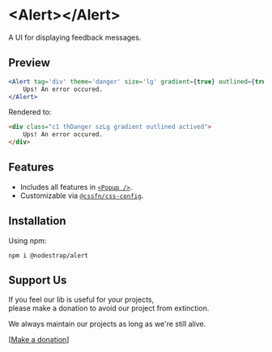 # &lt;Alert&gt;&lt;/Alert&gt;
A UI for displaying feedback messages.

## Preview

```jsx
<Alert tag='div' theme='danger' size='lg' gradient={true} outlined={true} active={true} >
    Ups! An error occured.
</Alert>
```
Rendered to:
```html
<div class="c1 thDanger szLg gradient outlined actived">
    Ups! An error occured.
</div>
```

## Features
* Includes all features in [`<Popup />`](https://www.npmjs.com/package/@nodestrap/popup).
* Customizable via [`@cssfn/css-config`](https://www.npmjs.com/package/@cssfn/css-config).

## Installation

Using npm:
```
npm i @nodestrap/alert
```

## Support Us

If you feel our lib is useful for your projects,  
please make a donation to avoid our project from extinction.

We always maintain our projects as long as we're still alive.

[[Make a donation](https://ko-fi.com/heymarco)]
